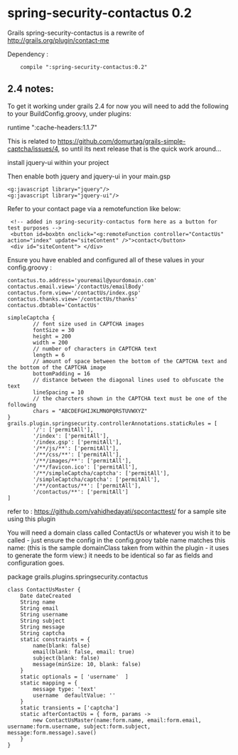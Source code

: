 spring-security-contactus 0.2
=========

Grails  spring-security-contactus is a rewrite of http://grails.org/plugin/contact-me 


Dependency :

        compile ":spring-security-contactus:0.2"




## 2.4 notes:
To get it working under grails 2.4 for now you will need to add the following to your BuildConfig.groovy, under plugins:

   runtime ":cache-headers:1.1.7"


This is related to https://github.com/domurtag/grails-simple-captcha/issues/4, so until its next release that is the quick work around...




install jquery-ui within your project 

Then enable both jquery and jquery-ui in your main.gsp

	
	<g:javascript library="jquery"/>
	<g:javascript library="jquery-ui"/>
	

Refer to your contact page via a remotefunction like below:
		
		
	 <!-- added in spring-security-contactus form here as a button for test purposes -->
	 <button id=boxbtn onclick="<g:remoteFunction controller="ContactUs" action="index" update="siteContent" />">contact</button>
	 <div id="siteContent"> </div>
		                






Ensure you have enabled and configured all of these values in your config.groovy :

	
	contactus.to.address='youremail@yourdomain.com'
	contactus.email.view='/contactUs/emailBody'
	contactus.form.view='/contactUs/index.gsp'
	contactus.thanks.view='/contactUs/thanks'
	contactus.dbtable='ContactUs'
	
	simpleCaptcha {
			// font size used in CAPTCHA images
			fontSize = 30
			height = 200
			width = 200
			// number of characters in CAPTCHA text
			length = 6
			// amount of space between the bottom of the CAPTCHA text and the bottom of the CAPTCHA image
			bottomPadding = 16
			// distance between the diagonal lines used to obfuscate the text
			lineSpacing = 10
			// the charcters shown in the CAPTCHA text must be one of the following
			chars = "ABCDEFGHIJKLMNOPQRSTUVWXYZ"
	}
	grails.plugin.springsecurity.controllerAnnotations.staticRules = [
			'/': ['permitAll'],
			'/index': ['permitAll'],
			'/index.gsp': ['permitAll'],
			'/**/js/**': ['permitAll'],
			'/**/css/**': ['permitAll'],
			'/**/images/**': ['permitAll'],
			'/**/favicon.ico': ['permitAll'],
			'/**/simpleCaptcha/captcha': ['permitAll'],
			'/simpleCaptcha/captcha': ['permitAll'],
			'/**/contactus/**': ['permitAll'],
			'/contactus/**': ['permitAll']
	]
	




refer to :
https://github.com/vahidhedayati/spcontacttest/ for a sample site using this plugin



You will need a domain class called ContactUs or whatever you wish it to be called - just ensure the config in the config.grooy table name matches this name: (this is the sample domainClass taken from within the plugin - it uses to generate the form view:) it needs to be identical so far as fields and configuration goes.


package grails.plugins.springsecurity.contactus
	
	class ContactUsMaster {
		Date dateCreated
		String name
		String email
		String username
		String subject
		String message
		String captcha
		static constraints = {
			name(blank: false)
			email(blank: false, email: true)
			subject(blank: false)
			message(minSize: 10, blank: false)
		}
		static optionals = [ 'username'  ]
		static mapping = {
			message type: 'text'
			username  defaultValue: ''
		}
		static transients = ['captcha']
		static afterContactUs = { form, params ->
			new ContactUsMaster(name:form.name, email:form.email, username:form.username, subject:form.subject, message:form.message).save()
		}
	}
	
	
